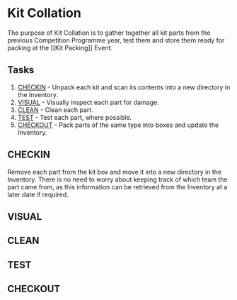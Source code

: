 # Kit Collation

The purpose of Kit Collation is to gather together all kit parts from the previous Competition Programme year, test them and store them ready for packing at the [[Kit Packing]] Event.

## Tasks

1. [CHECKIN](#markdown-header-checkin) - Unpack each kit and scan its contents into a new directory in the Inventory.
1. [VISUAL](#markdown-header-visual) - Visually inspect each part for damage.
1. [CLEAN](#markdown-header-clean) - Clean each part.
1. [TEST](#markdown-header-test) - Test each part, where possible.
1. [CHECKOUT](#markdown-header-checkout) - Pack parts of the same type into boxes and update the Inventory.

## CHECKIN

Remove each part from the kit box and move it into a new directory in the Inventory. There is no need to worry about keeping track of which team the part came from, as this information can be retrieved from the Inventory at a later date if required.

## VISUAL

## CLEAN

## TEST

## CHECKOUT